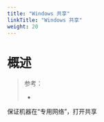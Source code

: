 ```yaml
---
title: "Windows 共享"
linkTitle: "Windows 共享"
weight: 20
---
```


# 概述

> 参考：
> 
> -


保证机器在“专用网络”，打开共享